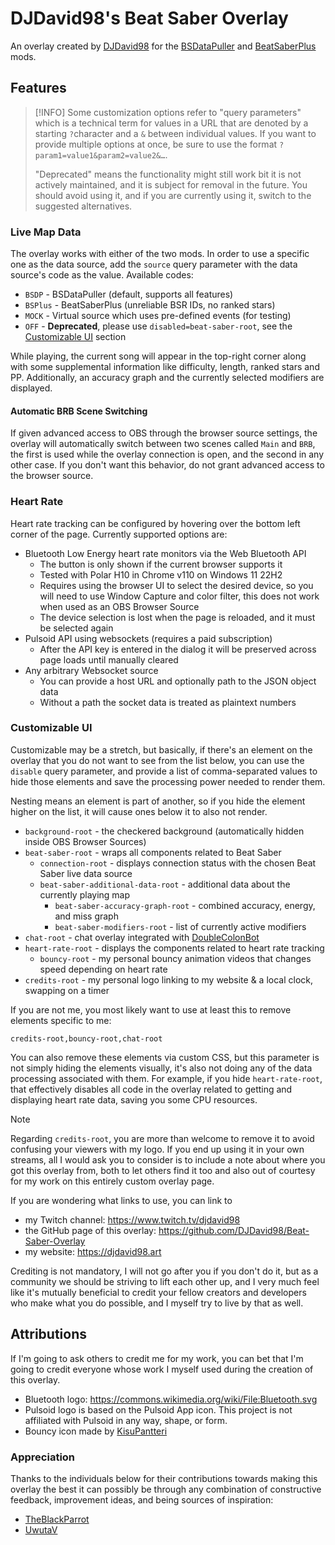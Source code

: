 # DJDavid98's Beat Saber Overlay

An overlay created by [DJDavid98] for the [BSDataPuller] and [BeatSaberPlus] mods.

[DJDavid98]: https://djdavid98.art

[BSDataPuller]: https://github.com/ReadieFur/BSDataPuller/

[BeatSaberPlus]: https://github.com/hardcpp/BeatSaberPlus

## Features

> [!INFO]
> Some customization options refer to "query parameters" which is a technical term for values in a
> URL that are denoted by a starting `?`character and a `&` between individual values. If you want
> to provide multiple options at once, be sure to use the format `?param1=value1&param2=value2&…`.
>
> "Deprecated" means the functionality might still work bit it is not actively maintained, and it is
> subject for removal in the future. You should avoid using it, and if you are currently using it,
> switch to the suggested alternatives.

### Live Map Data

The overlay works with either of the two mods. In order to use a specific one as the data source,
add the `source` query parameter with the data source's code as the value. Available codes:

* `BSDP` - BSDataPuller (default, supports all features)
* `BSPlus` - BeatSaberPlus (unreliable BSR IDs, no ranked stars)
* `MOCK` - Virtual source which uses pre-defined events (for testing)
* `OFF` - **Deprecated**, please use `disabled=beat-saber-root`, see the [Customizable UI] section

[Customizable UI]: #customizable-ui

While playing, the current song will appear in the top-right corner along with some supplemental
information like difficulty, length, ranked stars and PP. Additionally, an accuracy graph and the
currently selected modifiers are displayed.

#### Automatic BRB Scene Switching

If given advanced access to OBS through the browser source settings, the overlay will automatically
switch between two scenes called `Main` and `BRB`, the first is used while the overlay connection is
open, and the second in any other case. If you don't want this behavior, do not grant advanced
access to the browser source.

### Heart Rate

Heart rate tracking can be configured by hovering over the bottom left corner of the page. Currently
supported options
are:

* Bluetooth Low Energy heart rate monitors via the Web Bluetooth API
    * The button is only shown if the current browser supports it
    * Tested with Polar H10 in Chrome v110 on Windows 11 22H2
    * Requires using the browser UI to select the desired device, so you will need to use Window
      Capture and color filter, this does not work when used as an OBS Browser Source
    * The device selection is lost when the page is reloaded, and it must be selected again
* Pulsoid API using websockets (requires a paid subscription)
    * After the API key is entered in the dialog it will be preserved across page loads until
      manually cleared
* Any arbitrary Websocket source
    * You can provide a host URL and optionally path to the JSON object data
    * Without a path the socket data is treated as plaintext numbers

### Customizable UI

Customizable may be a stretch, but basically, if there's an element on the overlay that you do not
want to see from the list below, you can use the `disable` query parameter, and provide a list of
comma-separated values to hide those elements and save the processing power needed to render them.

Nesting means an element is part of another, so if you hide the element higher on the list, it will
cause ones below it to also not render.

* `background-root` - the checkered background (automatically hidden inside OBS Browser Sources)
* `beat-saber-root` - wraps all components related to Beat Saber
    * `connection-root` - displays connection status with the chosen Beat Saber live data source
    * `beat-saber-additional-data-root` - additional data about the currently playing map
        * `beat-saber-accuracy-graph-root` - combined accuracy, energy, and miss graph
        * `beat-saber-modifiers-root` - list of currently active modifiers
* `chat-root` - chat overlay integrated with [DoubleColonBot]
* `heart-rate-root` - displays the components related to heart rate tracking
    * `bouncy-root` - my personal bouncy animation videos that changes speed depending on heart rate
* `credits-root` - my personal logo linking to my website & a local clock, swapping on a timer

If you are not me, you most likely want to use at least this to remove elements specific to me:

```
credits-root,bouncy-root,chat-root
```

You can also remove these elements via custom CSS, but this parameter is not simply hiding the
elements visually, it's also not doing any of the data processing associated with them. For example,
if you hide `heart-rate-root`, that effectively disables all code in the overlay related to getting
and displaying heart rate data, saving you some CPU resources.

> [!NOTE]
> Regarding `credits-root`, you are more than welcome to remove it to avoid confusing your viewers
> with my logo. If you end up using it in your own streams, all I would ask you to consider is to
> include a note about where you got this overlay from, both to let others find it too and also out
> of courtesy for my work on this entirely custom overlay page.
>
> If you are wondering what links to use, you can link to
> * my Twitch channel: https://www.twitch.tv/djdavid98
> * the GitHub page of this overlay: https://github.com/DJDavid98/Beat-Saber-Overlay
> * my website: https://djdavid98.art
>
> Crediting is not mandatory, I will not go after you if you don't do it, but as a community we
> should be striving to lift each other up, and I very much feel like it's mutually beneficial to
> credit your fellow creators and developers who make what you do possible, and I myself try to live
> by that as well.

[DoubleColonBot]: https://github.com/DJDavid98/DoubleColonBot

## Attributions

If I'm going to ask others to credit me for my work, you can bet that I'm going to credit everyone
whose work I myself used during the creation of this overlay.

* Bluetooth logo: https://commons.wikimedia.org/wiki/File:Bluetooth.svg
* Pulsoid logo is based on the Pulsoid App icon. This project is not affiliated with Pulsoid in any
  way, shape, or form.
* Bouncy icon made by [KisuPantteri](https://www.twitch.tv/KisuPantteri)

### Appreciation

Thanks to the individuals below for their contributions towards making this overlay the best it can
possibly be through any combination of constructive feedback, improvement ideas, and being sources
of inspiration:

* [TheBlackParrot](https://www.twitch.tv/theblackparrot)
* [UwutaV](https://www.twitch.tv/uwtwav)
